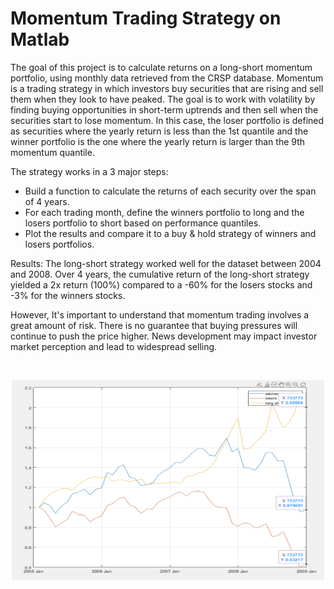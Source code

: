 # Momentum Trading Strategy on Matlab

The goal of this project is to calculate returns on a long-short momentum portfolio, using monthly data retrieved from the CRSP database. Momentum is a trading strategy in which investors buy securities that are rising and sell them when they look to have peaked. The goal is to work with volatility by finding buying opportunities in short-term uptrends and then sell when the securities start to lose momentum. In this case, the loser portfolio is defined as securities where the yearly return is less than the 1st quantile and the winner portfolio is the one where the yearly return is larger than the 9th momentum quantile.

The strategy works in a 3 major steps: 
- Build a function to calculate the returns of each security over the span of 4 years.
- For each trading month, define the winners portfolio to long and the losers portfolio to short based on performance quantiles.
- Plot the results and compare it to a buy & hold strategy of winners and losers portfolios.

Results: The long-short strategy worked well for the dataset between 2004 and 2008. Over 4 years, the cumulative return of the long-short strategy yielded a 2x return (100%) compared to a -60% for the losers stocks and -3% for the winners stocks. 

However, It's important to understand that momentum trading involves a great amount of risk. There is no guarantee that buying pressures will continue to push the price higher. News development may impact investor market perception and lead to widespread selling. 

<br>

<p align="center">
  <img width="500" height="320" src="https://github.com/codebyvictor/Momentum-Trading-Strategy-on-Matlab/blob/d68ba2421dbd53aa8a2139763ead09243dd0e30a/strat-performance-dataset.png">
</p>

